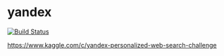 yandex
======

[![Build
Status](https://travis-ci.org/mdodsworth/yandex.png)](https://travis-ci.org/mdodsworth/yandex)

https://www.kaggle.com/c/yandex-personalized-web-search-challenge
